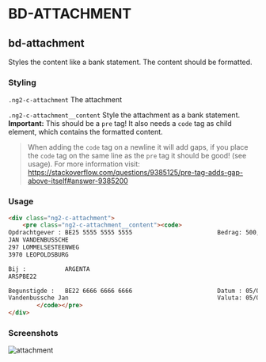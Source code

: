 # BD-ATTACHMENT

## bd-attachment

Styles the content like a bank statement. The content should be formatted.

### Styling

`.ng2-c-attachment` The attachment

`.ng2-c-attachment__content` Style the attachment as a bank statement. **Important:** This should be a `pre` tag! It also needs a `code` tag as child element, which contains the formatted content.

> When adding the `code` tag on a newline it will add gaps, if you place the `code` tag on the same line as the `pre` tag it should be good! (see usage). For more information visit: https://stackoverflow.com/questions/9385125/pre-tag-adds-gap-above-itself#answer-9385200

### Usage

```html
<div class="ng2-c-attachment">
    <pre class="ng2-c-attachment__content"><code>
Opdrachtgever : BE25 5555 5555 5555                        Bedrag: 500,00
JAN VANDENBUSSCHE
297 LOMMELSESTEENWEG
3970 LEOPOLDSBURG

Bij :           ARGENTA
ARSPBE22

Begunstigde :   BE22 6666 6666 6666                        Datum : 05/01/2016
Vandenbussche Jan                                          Valuta: 05/01/2016
        </code></pre>
</div>
```

### Screenshots

![attachment](attachment.png)
